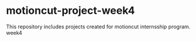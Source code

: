 # motioncut-project-week4
This repository includes projects created for motioncut internsship program. week4
